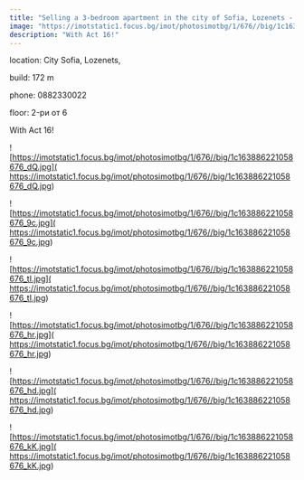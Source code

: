 ```yaml
---
title: "Selling a 3-bedroom apartment in the city of Sofia, Lozenets - 172 sq.m / 590,000 EUR :: imot.bg Ad."
image: "https://imotstatic1.focus.bg/imot/photosimotbg/1/676//big/1c163886221058676_kt.jpg"
description: "With Act 16!"
---
```


location: City Sofia, Lozenets,

build: 172 m

phone: 0882330022

floor: 2-ри от 6

With Act 16!


![https://imotstatic1.focus.bg/imot/photosimotbg/1/676//big/1c163886221058676_dQ.jpg]( https://imotstatic1.focus.bg/imot/photosimotbg/1/676//big/1c163886221058676_dQ.jpg)


![https://imotstatic1.focus.bg/imot/photosimotbg/1/676//big/1c163886221058676_9c.jpg]( https://imotstatic1.focus.bg/imot/photosimotbg/1/676//big/1c163886221058676_9c.jpg)


![https://imotstatic1.focus.bg/imot/photosimotbg/1/676//big/1c163886221058676_tI.jpg]( https://imotstatic1.focus.bg/imot/photosimotbg/1/676//big/1c163886221058676_tI.jpg)


![https://imotstatic1.focus.bg/imot/photosimotbg/1/676//big/1c163886221058676_hr.jpg]( https://imotstatic1.focus.bg/imot/photosimotbg/1/676//big/1c163886221058676_hr.jpg)


![https://imotstatic1.focus.bg/imot/photosimotbg/1/676//big/1c163886221058676_hd.jpg]( https://imotstatic1.focus.bg/imot/photosimotbg/1/676//big/1c163886221058676_hd.jpg)


![https://imotstatic1.focus.bg/imot/photosimotbg/1/676//big/1c163886221058676_kK.jpg]( https://imotstatic1.focus.bg/imot/photosimotbg/1/676//big/1c163886221058676_kK.jpg)


